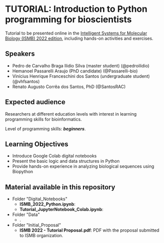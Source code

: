# TUTORIAL: Introduction to Python programming for bioscientists

Tutorial to be presented online in the [Intelligent Systems for Molecular Biology (ISMB) 2022 edition](https://www.iscb.org/ismb2022), including hands-on activities and exercises.


## Speakers

 * Pedro de Carvalho Braga Ilidio Silva (master student) (@pedroilidio)
 * Hemanoel Passarelli Araujo (PhD candidate) (@Passarelli-bio)
 * Vinícius Henrique Franceschini dos Santos (undergraduate student) (@vhfsantos)
 * Renato Augusto Corrêa dos Santos, PhD (@SantosRAC)

## Expected audience

Researchers at different education levels with interest in learning programming skills for bioinformatics.

Level of programming skills: ***beginners***.


## Learning Objectives

 * Introduce Google Colab digital notebooks
 * Present the basic logic and data structures in Python
 * Provide hands-on experience in analyzing biological sequences using Biopython


## Material available in this repository

 * Folder "Digital_Notebooks"
   * **ISMB_2022_Python.ipynb**: 
   * **Tutorial_JupyterNotebook_Colab.ipynb**: 
 * Folder "Data"
   * .
 * Folder "Initial_Proposal"
   * **ISMB 2022 - Tutorial Proposal.pdf**: PDF with the proposal submitted to ISMB organization.
